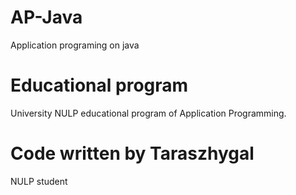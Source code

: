 # AP-Java
Application programing on java

# Educational program 
University NULP educational program of Application Programming.

# Code written by Taraszhygal
NULP student 
